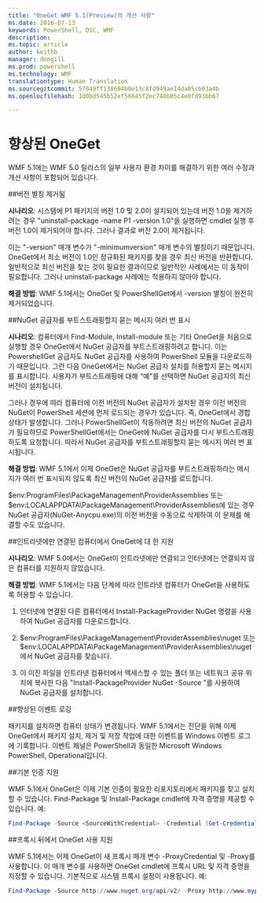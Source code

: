 ```yaml
---
title: "OneGet WMF 5.1(Preview)의 개선 사항"
ms.date: 2016-07-13
keywords: PowerShell, DSC, WMF
description: 
ms.topic: article
author: keithb
manager: dongill
ms.prod: powershell
ms.technology: WMF
translationtype: Human Translation
ms.sourcegitcommit: 57049ff138604b0e13c8fd949ae14da05cb03a4b
ms.openlocfilehash: 1d0bd545b52ef56045f2ec740b05c4e0fd93bb67

---
```


# 향상된 OneGet
WMF 5.1에는 WMF 5.0 릴리스의 일부 사용자 환경 차이를 해결하기 위한 여러 수정과 개선 사항이 포함되어 있습니다. 

##버전 별칭 제거됨

**시나리오**: 시스템에 P1 패키지의 버전 1.0 및 2.0이 설치되어 있는데 버전 1.0을 제거하려는 경우 "uninstall-package -name P1 -version 1.0"을 실행하면 cmdlet 실행 후 버전 1.0이 제거되어야 합니다. 그러나 결과로 버전 2.0이 제거됩니다. 
    
이는 "-version" 매개 변수가 "-minimumversion" 매개 변수의 별칭이기 때문입니다. OneGet에서 최소 버전이 1.0인 정규화된 패키지를 찾을 경우 최신 버전을 반환합니다. 일반적으로 최신 버전을 찾는 것이 필요한 결과이므로 일반적인 사례에서는 이 동작이 필요합니다. 그러나 uninstall-package 사례에는 적용하지 않아야 합니다.
    
**해결 방법**: WMF 5.1에서는 OneGet 및 PowerShellGet에서 -version 별칭이 완전히 제거되었습니다. 

##NuGet 공급자를 부트스트래핑할지 묻는 메시지 여러 번 표시

**시나리오**: 컴퓨터에서 Find-Module, Install-module 또는 기타 OneGet을 처음으로 실행할 경우 OneGet에서 NuGet 공급자를 부트스트래핑하려고 합니다. 이는 PowershellGet 공급자도 NuGet 공급자를 사용하여 PowerShell 모듈을 다운로드하기 때문입니다. 그런 다음 OneGet에서는 NuGet 공급자 설치를 허용할지 묻는 메시지를 표시합니다. 사용자가 부트스트래핑에 대해 “예"를 선택하면 NuGet 공급자의 최신 버전이 설치됩니다. 
    
그러나 경우에 따라 컴퓨터에 이전 버전의 NuGet 공급자가 설치된 경우 이전 버전의 NuGet이 PowerShell 세션에 먼저 로드되는 경우가 있습니다. 즉, OneGet에서 경합 상태가 발생합니다. 그러나 PowerShellGet이 작동하려면 최신 버전의 NuGet 공급자가 필요하므로 PowerShellGet에서는 OneGet에 NuGet 공급자를 다시 부트스트래핑하도록 요청합니다. 따라서 NuGet 공급자를 부트스트래핑할지 묻는 메시지 여러 번 표시됩니다.

**해결 방법**: WMF 5.1에서 이제 OneGet은 NuGet 공급자를 부트스트래핑하라는 메시지가 여러 번 표시되지 않도록 최신 버전의 NuGet 공급자를 로드합니다.

$env:ProgramFiles\PackageManagement\ProviderAssemblies 또는 $env:LOCALAPPDATA\PackageManagement\ProviderAssemblies에 있는 경우 NuGet 공급자(NuGet-Anycpu.exe)의 이전 버전을 수동으로 삭제하여 이 문제를 해결할 수도 있습니다.


##인트라넷에만 연결된 컴퓨터에서 OneGet에 대 한 지원

**시나리오**: WMF 5.0에서는 OneGet이 인트라넷에만 연결되고 인터넷에는 연결되지 않은 컴퓨터를 지원하지 않았습니다.

**해결 방법**: WMF 5.1에서는 다음 단계에 따라 인트라넷 컴퓨터가 OneGet을 사용하도록 허용할 수 있습니다.

1. 인터넷에 연결된 다른 컴퓨터에서 Install-PackageProvider NuGet 명령을 사용하여 NuGet 공급자를 다운로드합니다.

2. $env:ProgramFiles\PackageManagement\ProviderAssemblies\nuget 또는 $env:LOCALAPPDATA\PackageManagement\ProviderAssemblies\nuget에서 NuGet 공급자를 찾습니다. 

3. 이 이진 파일을 인트라넷 컴퓨터에서 액세스할 수 있는 폴더 또는 네트워크 공유 위치에 복사한 다음 "Install-PackageProvider NuGet -Source <Path to folder>"를 사용하여 NuGet 공급자를 설치합니다.


##향상된 이벤트 로깅

패키지를 설치하면 컴퓨터 상태가 변경됩니다. WMF 5.1에서는 진단을 위해 이제 OneGet에서 패키지 설치, 제거 및 저장 작업에 대한 이벤트를 Windows 이벤트 로그에 기록합니다. 이벤트 채널은 PowerShell과 동일한 Microsoft Windows PowerShell, Operational입니다.

##기본 인증 지원

WMF 5.1에서 OneGet은 이제 기본 인증이 필요한 리포지토리에서 패키지를 찾고 설치할 수 있습니다. Find-Package 및 Install-Package cmdlet에 자격 증명을 제공할 수 있습니다. 예:

``` PowerShell
Find-Package -Source <SourceWithCredential> -Credential (Get-Credential)
```
##프록시 뒤에서 OneGet 사용 지원

WMF 5.1에서는 이제 OneGet이 새 프록시 매개 변수 -ProxyCredential 및 -Proxy를 사용합니다. 이 매개 변수를 사용하면 OneGet cmdlet에 프록시 URL 및 자격 증명을 지정할 수 있습니다. 기본적으로 시스템 프록시 설정이 사용됩니다. 예:

``` PowerShell
Find-Package -Source http://www.nuget.org/api/v2/ -Proxy http://www.myproxyserver.com -ProxyCredential (Get-Credential)
```



<!--HONumber=Aug16_HO3-->


